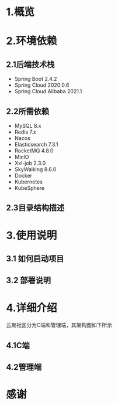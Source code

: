 # 1.概览


# 2.环境依赖

## 2.1后端技术栈
- Spring Boot 2.4.2
- Spring Cloud 2020.0.6
- Spring Cloud Alibaba 2021.1

## 2.2所需依赖
- MySQL 8.x
- Redis 7.x
- Nacos 
- Elasticsearch 7.3.1
- RocketMQ 4.8.0
- MinIO
- Xxl-job 2.3.0
- SkyWalking 8.6.0
- Docker
- Kubernetes
- KubeSphere

## 2.3目录结构描述



# 3.使用说明

## 3.1 如何启动项目

## 3.2 部署说明


# 4.详细介绍
云聚社区分为C端和管理端，其架构图如下所示

## 4.1C端

## 4.2管理端


# 感谢


